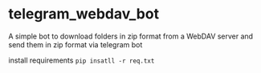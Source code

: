 # telegram_webdav_bot

A simple bot to download folders in zip format from a WebDAV server and send them in zip format via telegram bot

install requirements
```pip insatll -r req.txt```
    
